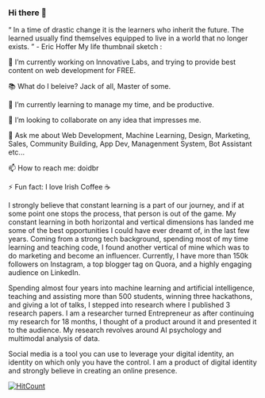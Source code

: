 ### Hi there 👋

<!--
**doidbr/doidbr** is a ✨ _special_ ✨ repository because its `README.md` (this file) appears on your GitHub profile.

Here are some ideas to get you started:

- 🔭 I’m currently working on ...
- 🌱 I’m currently learning ...
- 👯 I’m looking to collaborate on ...
- 🤔 I’m looking for help with ...
- 💬 Ask me about ...
- 📫 How to reach me: ...
- 😄 Pronouns: ...
- ⚡ Fun fact: ...

Hi there 👋
asneet Singh - YoutubeJasneet Singh - LinkedInInnovative Coder - InstagramJasneet Singh - Twitter
-->
“ In a time of drastic change it is the learners who inherit the future. The learned usually find themselves equipped to live in a world that no longer exists. ” - Eric Hoffer
My life thumbnail sketch :

🔭 I’m currently working on Innovative Labs, and trying to provide best content on web development for FREE.

📚 What do I beleive? Jack of all, Master of some.

🌱 I’m currently learning to manage my time, and be productive.

👯 I’m looking to collaborate on any idea that impresses me.

💬 Ask me about Web Development, Machine Learning, Design, Marketing, Sales, Community Building, App Dev, Managenment System, Bot Assistant etc...

📫 How to reach me: doidbr

⚡ Fun fact: I love Irish Coffee ☕


I strongly believe that constant learning is a part of our journey, and if at some point one stops the process, that person is out of the game. My constant learning in both horizontal and vertical dimensions has landed me some of the best opportunities I could have ever dreamt of, in the last few years. Coming from a strong tech background, spending most of my time learning and teaching code, I found another vertical of mine which was to do marketing and become an influencer. Currently, I have more than 150k followers on Instagram, a top blogger tag on Quora, and a highly engaging audience on LinkedIn.


Spending almost four years into machine learning and artificial intelligence, teaching and assisting more than 500 students, winning three hackathons, and giving a lot of talks, I stepped into research where I published 3 research papers. I am a researcher turned Entrepreneur as after continuing my research for 18 months, I thought of a product around it and presented it to the audience. My research revolves around AI psychology and multimodal analysis of data.


Social media is a tool you can use to leverage your digital identity, an identity on which only you have the control. I am a product of digital identity and strongly believe in creating an online presence.

[![HitCount](https://hits.dwyl.com/doidbr/doidbr.svg?style=flat-square)](http://hits.dwyl.com/doidbr/doidbr)
